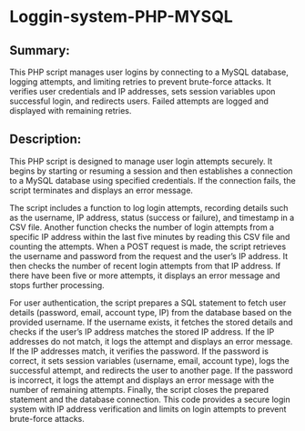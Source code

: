 # Loggin-system-PHP-MYSQL

## Summary: 

This PHP script manages user logins by connecting to a MySQL database, logging attempts, and limiting retries to prevent brute-force attacks. It verifies user credentials and IP addresses, sets session variables upon successful login, and redirects users. Failed attempts are logged and displayed with remaining retries.

## Description: 

This PHP script is designed to manage user login attempts securely. It begins by starting or resuming a session and then establishes a connection to a MySQL database using specified credentials. If the connection fails, the script terminates and displays an error message.

The script includes a function to log login attempts, recording details such as the username, IP address, status (success or failure), and timestamp in a CSV file. Another function checks the number of login attempts from a specific IP address within the last five minutes by reading this CSV file and counting the attempts.
When a POST request is made, the script retrieves the username and password from the request and the user’s IP address. It then checks the number of recent login attempts from that IP address. If there have been five or more attempts, it displays an error message and stops further processing.

For user authentication, the script prepares a SQL statement to fetch user details (password, email, account type, IP) from the database based on the provided username. If the username exists, it fetches the stored details and checks if the user’s IP address matches the stored IP address. If the IP addresses do not match, it logs the attempt and displays an error message. If the IP addresses match, it verifies the password. If the password is correct, it sets session variables (username, email, account type), logs the successful attempt, and redirects the user to another page. If the password is incorrect, it logs the attempt and displays an error message with the number of remaining attempts.
Finally, the script closes the prepared statement and the database connection. This code provides a secure login system with IP address verification and limits on login attempts to prevent brute-force attacks.

